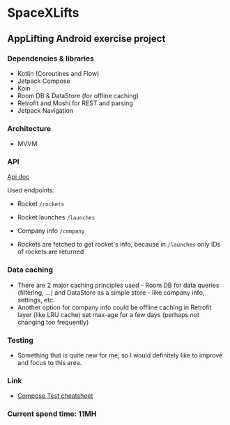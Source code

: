 # SpaceXLifts

## AppLifting Android exercise project
### Dependencies & libraries
- Kotlin (Coroutines and Flow)
- Jetpack Compose
- Koin
- Room DB & DataStore (for offline caching)
- Retrofit and Moshi for REST and parsing
- Jetpack Navigation

### Architecture
- MVVM

### API
[Api doc](https://github.com/r-spacex/SpaceX-API/tree/master/docs#rspacex-api-docs)

Used endpoints:
- Rocket `/rockets`
- Rocket launches `/launches`
- Company info `/company`

- Rockets are fetched to get rocket's info, because in `/launches` only IDs of rockets are returned

### Data caching
- There are 2 major caching principles used - Room DB for data queries (filtering, ...) and DataStore as a simple store - like company info, settings, etc.
- Another option for company info could be offline caching in Retrofit layer (like LRU cache) set max-age for a few days (perhaps not changing too frequently)

### Testing
- Something that is quite new for me, so I would definitely like to improve and focus to this area.

### Link
- [Compose Test cheatsheet](https://developer.android.com/jetpack/compose/testing-cheatsheet)


### Current spend time: 11MH